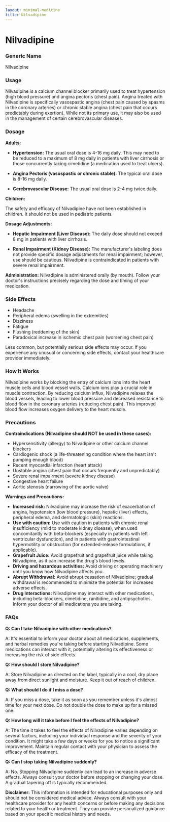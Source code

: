 ```yaml
---
layout: minimal-medicine
title: Nilvadipine
---
```


# Nilvadipine
### Generic Name
Nilvadipine

### Usage
Nilvadipine is a calcium channel blocker primarily used to treat hypertension (high blood pressure) and angina pectoris (chest pain).  Angina treated with Nilvadipine is specifically vasospastic angina (chest pain caused by spasms in the coronary arteries) or chronic stable angina (chest pain that occurs predictably during exertion).  While not its primary use, it may also be used in the management of certain cerebrovascular diseases.


### Dosage

**Adults:**

* **Hypertension:** The usual oral dose is 4-16 mg daily.  This may need to be reduced to a maximum of 8 mg daily in patients with liver cirrhosis or those concurrently taking cimetidine (a medication used to treat ulcers).

* **Angina Pectoris (vasospastic or chronic stable):** The typical oral dose is 8-16 mg daily.

* **Cerebrovascular Disease:** The usual oral dose is 2-4 mg twice daily.

**Children:**

The safety and efficacy of Nilvadipine have not been established in children.  It should not be used in pediatric patients.

**Dosage Adjustments:**

* **Hepatic Impairment (Liver Disease):**  The daily dose should not exceed 8 mg in patients with liver cirrhosis.

* **Renal Impairment (Kidney Disease):** The manufacturer's labeling does not provide specific dosage adjustments for renal impairment; however, use should be cautious. Nilvadipine is contraindicated in patients with severe renal impairment.


**Administration:** Nilvadipine is administered orally (by mouth).  Follow your doctor's instructions precisely regarding the dose and timing of your medication.


### Side Effects

* Headache
* Peripheral edema (swelling in the extremities)
* Dizziness
* Fatigue
* Flushing (reddening of the skin)
* Paradoxical increase in ischemic chest pain (worsening chest pain)

Less common, but potentially serious side effects may occur.  If you experience any unusual or concerning side effects, contact your healthcare provider immediately.


### How it Works

Nilvadipine works by blocking the entry of calcium ions into the heart muscle cells and blood vessel walls.  Calcium ions play a crucial role in muscle contraction. By reducing calcium influx, Nilvadipine relaxes the blood vessels, leading to lower blood pressure and decreased resistance to blood flow in the coronary arteries (reducing chest pain).  This improved blood flow increases oxygen delivery to the heart muscle.


### Precautions

**Contraindications (Nilvadipine should NOT be used in these cases):**

* Hypersensitivity (allergy) to Nilvadipine or other calcium channel blockers
* Cardiogenic shock (a life-threatening condition where the heart isn't pumping enough blood)
* Recent myocardial infarction (heart attack)
* Unstable angina (chest pain that occurs frequently and unpredictably)
* Severe renal impairment (severe kidney disease)
* Congestive heart failure
* Aortic stenosis (narrowing of the aortic valve)


**Warnings and Precautions:**

* **Increased risk:**  Nilvadipine may increase the risk of exacerbation of angina, hypotension (low blood pressure), hepatic (liver) effects, peripheral edema, and dermatologic (skin) reactions.
* **Use with caution:**  Use with caution in patients with chronic renal insufficiency (mild to moderate kidney disease), when used concomitantly with beta-blockers (especially in patients with left ventricular dysfunction), and in patients with gastrointestinal hypermotility or obstruction (for extended-release formulations, if applicable).
* **Grapefruit Juice:** Avoid grapefruit and grapefruit juice while taking Nilvadipine, as it can increase the drug's blood levels.
* **Driving and hazardous activities:** Avoid driving or operating machinery until you know how Nilvadipine affects you.
* **Abrupt Withdrawal:** Avoid abrupt cessation of Nilvadipine; gradual withdrawal is recommended to minimize the potential for increased adverse effects.
* **Drug Interactions:** Nilvadipine may interact with other medications, including beta-blockers, cimetidine, ranitidine, and antipsychotics.  Inform your doctor of all medications you are taking.

### FAQs

**Q: Can I take Nilvadipine with other medications?**

A:  It's essential to inform your doctor about all medications, supplements, and herbal remedies you're taking before starting Nilvadipine.  Some medications can interact with it, potentially altering its effectiveness or increasing the risk of side effects.

**Q: How should I store Nilvadipine?**

A: Store Nilvadipine as directed on the label, typically in a cool, dry place away from direct sunlight and moisture.  Keep it out of reach of children.

**Q: What should I do if I miss a dose?**

A: If you miss a dose, take it as soon as you remember unless it's almost time for your next dose. Do not double the dose to make up for a missed one.

**Q: How long will it take before I feel the effects of Nilvadipine?**

A: The time it takes to feel the effects of Nilvadipine varies depending on several factors, including your individual response and the severity of your condition.  It might take a few days or weeks for you to notice a significant improvement.  Maintain regular contact with your physician to assess the efficacy of the treatment.

**Q:  Can I stop taking Nilvadipine suddenly?**

A: No. Stopping Nilvadipine suddenly can lead to an increase in adverse effects. Always consult your doctor before stopping or changing your dose.  A gradual tapering off is typically recommended.


**Disclaimer:** This information is intended for educational purposes only and should not be considered medical advice.  Always consult with your healthcare provider for any health concerns or before making any decisions related to your health or treatment.  They can provide personalized guidance based on your specific medical history and needs.
